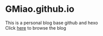 # GMiao.github.io  
This is a personal blog base github and hexo  
Click [here](gmiao.github.io) to browse the blog
